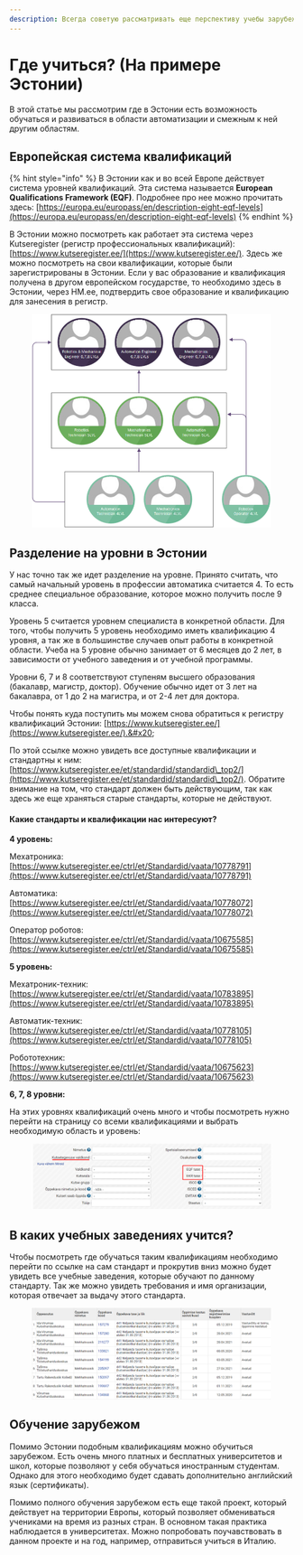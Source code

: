 ```yaml
---
description: Всегда советую рассматривать еще перспективу учебы зарубежом
---
```


# Где учиться? (На примере Эстонии)

В этой статье мы рассмотрим где в Эстонии есть возможность обучаться и развиваться в области автоматизации и смежным к ней другим областям.&#x20;

## Европейская система квалификаций

{% hint style="info" %}
В Эстонии как и во всей Европе действует система уровней квалификаций. Эта система называется **European Qualifications Framework (EQF)**. Подробнее про нее можно прочитать здесь: [https://europa.eu/europass/en/description-eight-eqf-levels](https://europa.eu/europass/en/description-eight-eqf-levels)
{% endhint %}

В Эстонии можно посмотреть как работает эта система через Kutseregister (регистр профессиональных квалификаций): [https://www.kutseregister.ee/](https://www.kutseregister.ee/). Здесь же можно посмотреть на свои квалификации, которые были зарегистрированы в Эстонии. Если у вас образование и квалификация получена в другом европейском государстве, то необходимо здесь в Эстонии, через HM.ee, подтвердить свое образование и квалификацию для занесения в регистр.&#x20;

<figure><img src="../../../.gitbook/assets/where_study_educationlist" alt=""><figcaption></figcaption></figure>

## Разделение на уровни в Эстонии

У нас точно так же идет разделение на уровне. Принято считать, что самый начальный уровень в профессии автоматика считается 4. То есть среднее специальное образование, которое можно получить после 9 класса.&#x20;

Уровень 5 считается уровнем специалиста в конкретной области. Для того, чтобы получить 5 уровень необходимо иметь квалификацию 4 уровня, а так же в большинстве случаев опыт работы в конкретной области. Учеба на 5 уровне обычно занимает от 6 месяцев до 2 лет, в зависимости от учебного заведения и от учебной программы.

Уровни 6, 7 и 8 соответствуют ступеням высшего образования (бакалавр, магистр, доктор). Обучение обычно идет от 3 лет на бакалавра, от 1 до 2 на магистра, и от 2-4 лет для доктора.

Чтобы понять куда поступить мы можем снова обратиться к регистру квалификаций Эстонии: [https://www.kutseregister.ee/](https://www.kutseregister.ee/).&#x20;

По этой ссылке можно увидеть все доступные квалификации и стандартны к ним: [https://www.kutseregister.ee/et/standardid/standardid\_top2/](https://www.kutseregister.ee/et/standardid/standardid\_top2/). Обратите внимание на том, что стандарт должен быть действующим, так как здесь же еще храняться старые стандарты, которые не действуют.&#x20;

#### Какие стандарты и квалификации нас интересуют?

**4 уровень:**

Мехатроника: [https://www.kutseregister.ee/ctrl/et/Standardid/vaata/10778791](https://www.kutseregister.ee/ctrl/et/Standardid/vaata/10778791)

Автоматика: [https://www.kutseregister.ee/ctrl/et/Standardid/vaata/10778072](https://www.kutseregister.ee/ctrl/et/Standardid/vaata/10778072)

Оператор роботов: [https://www.kutseregister.ee/ctrl/et/Standardid/vaata/10675585](https://www.kutseregister.ee/ctrl/et/Standardid/vaata/10675585)

**5 уровень:**

Мехатроник-техник: [https://www.kutseregister.ee/ctrl/et/Standardid/vaata/10783895](https://www.kutseregister.ee/ctrl/et/Standardid/vaata/10783895)

Автоматик-техник: [https://www.kutseregister.ee/ctrl/et/Standardid/vaata/10778105](https://www.kutseregister.ee/ctrl/et/Standardid/vaata/10778105)

Робототехник: [https://www.kutseregister.ee/ctrl/et/Standardid/vaata/10675623](https://www.kutseregister.ee/ctrl/et/Standardid/vaata/10675623)

**6, 7, 8 уровни:**

На этих уровнях квалификаций очень много и чтобы посмотреть нужно перейти на страницу со всеми квалификациями и выбрать необходимую область и уровень:

<figure><img src="../../../.gitbook/assets/where_study_kutseregister_search" alt=""><figcaption></figcaption></figure>

## В каких учебных заведениях учится?

Чтобы посмотреть где обучаться таким квалификациям необходимо перейти по ссылке на сам стандарт и прокрутив вниз можно будет увидеть все учебные заведения, которые обучают по данному стандарту. Так же можно увидеть требования и имя организации, которая отвечает за выдачу этого стандарта.&#x20;

<figure><img src="../../../.gitbook/assets/where_study_kutseregister_schools" alt=""><figcaption></figcaption></figure>

## Обучение зарубежом

Помимо Эстонии подобным квалификациям можно обучиться зарубежом. Есть очень много платных и бесплатных университетов и школ, которые позволяют у себя обучаться иностранным студентам. Однако для этого необходимо будет сдавать дополнительно английский язык (сертификаты).&#x20;

Помимо полного обучения зарубежом есть еще такой проект, который действует на территории Европы, который позволяет обмениваться учениками на время из разных стран. В основном такая практика наблюдается в университетах. Можно попробовать поучавствовать в данном проекте и на год, например, отправиться учиться в Италию.
